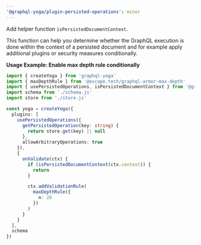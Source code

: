 ```yaml
---
'@graphql-yoga/plugin-persisted-operations': minor
---
```


Add helper function `isPersistedDocumentContext`.

This function can help you determine whether the GraphQL execution is done within the context of a
persisted document and for example apply additional plugins or security measures conditionally.

**Usage Example: Enable max depth rule conditionally**

```ts
import { createYoga } from 'graphql-yoga'
import { maxDepthRule } from '@escape.tech/graphql-armor-max-depth'
import { usePersistedOperations, isPersistedDocumentContext } from '@graphql-yoga/plugin-persisted-operations'
import schema from './schema.js'
import store from './store.js'

const yoga = createYoga({
  plugins: [
    usePersistedOperations({
      getPersistedOperation(key: string) {
        return store.get(key) || null
      },
      allowArbitraryOperations: true
    }),
    {
      onValidate(ctx) {
        if (isPersistedDocumentContext(ctx.context)) {
          return
        }

        ctx.addValidationRule(
          maxDepthRule({
            n: 20
          })
        )
      }
    }
  ],
  schema
})
```
